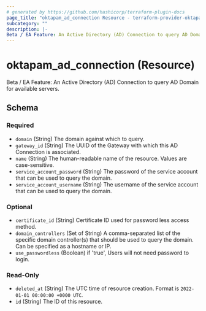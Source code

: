 ```yaml
---
# generated by https://github.com/hashicorp/terraform-plugin-docs
page_title: "oktapam_ad_connection Resource - terraform-provider-oktapam"
subcategory: ""
description: |-
Beta / EA Feature: An Active Directory (AD) Connection to query AD Domain for available servers.
---
```


# oktapam_ad_connection (Resource)

Beta / EA Feature: An Active Directory (AD) Connection to query AD Domain for available servers.



<!-- schema generated by tfplugindocs -->
## Schema

### Required

- `domain` (String) The domain against which to query.
- `gateway_id` (String) The UUID of the Gateway with which this AD Connection is associated.
- `name` (String) The human-readable name of the resource. Values are case-sensitive.
- `service_account_password` (String) The password of the service account that can be used to query the domain.
- `service_account_username` (String) The username of the service account that can be used to query the domain.

### Optional

- `certificate_id` (String) Certificate ID used for password less access method.
- `domain_controllers` (Set of String) A comma-separated list of the specific domain controller(s) that should be used to query the domain. Can be specified as a hostname or IP.
- `use_passwordless` (Boolean) if 'true', Users will not need password to login.

### Read-Only

- `deleted_at` (String) The UTC time of resource creation. Format is `2022-01-01 00:00:00 +0000 UTC`.
- `id` (String) The ID of this resource.

